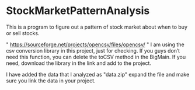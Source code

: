 # StockMarketPatternAnalysis
This is a program to figure out a pattern of stock market about when to buy or sell stocks.


" https://sourceforge.net/projects/opencsv/files/opencsv/ "
I am using the csv conversion library in this project, just for checking.
If you guys don’t need this function, you can delete the toCSV method in the BigMain.
If you need, download the library in the link and add to the project.


I have added the data that I analyzed as "data.zip" expand the file and make sure you link the data in your project.
